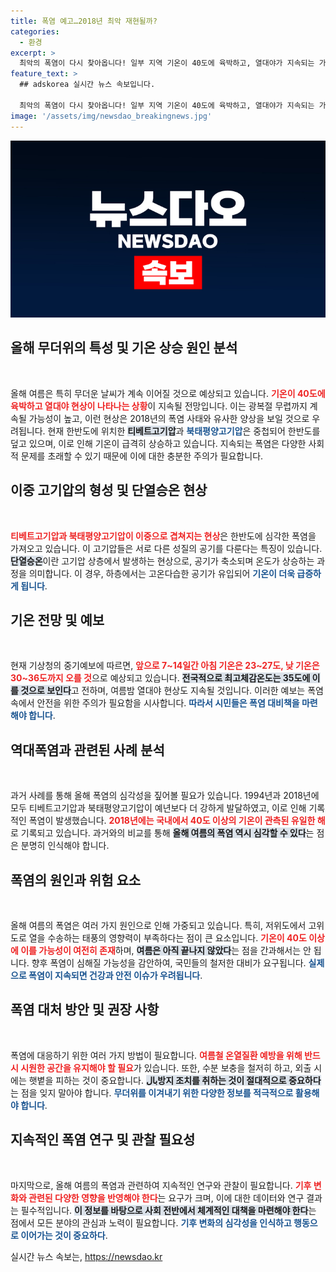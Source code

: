 ```yaml
---
title: 폭염 예고…2018년 최악 재현될까?
categories:
  - 환경
excerpt: >
  최악의 폭염이 다시 찾아옵니다! 일부 지역 기온이 40도에 육박하고, 열대야가 지속되는 가운데, 한국은 이중 고기압의 영향으로 무더운 여름을 맞이할 준비를 하고 있습니다. 광복절 전까지 더위가 계속될 전망입니다.
feature_text: >
  ## adskorea 실시간 뉴스 속보입니다.

  최악의 폭염이 다시 찾아옵니다! 일부 지역 기온이 40도에 육박하고, 열대야가 지속되는 가운데, 한국은 이중 고기압의 영향으로 무더운 여름을 맞이할 준비를 하고 있습니다. 광복절 전까지 더위가 계속될 전망입니다.
image: '/assets/img/newsdao_breakingnews.jpg'
---
```


<p><img src="/assets/img/newsdao_breakingnews.jpg" alt="adskorea 속보" /></p>

<h2 data-ke-size="size26">올해 무더위의 특성 및 기온 상승 원인 분석</h2>

<p data-ke-size="size16">&nbsp;</p>

<p>올해 여름은 특히 무더운 날씨가 계속 이어질 것으로 예상되고 있습니다. <b><span style="color: #ee2323;">기온이 40도에 육박하고 열대야 현상이 나타나는 상황</span></b>이 지속될 전망입니다. 이는 광복절 무렵까지 계속될 가능성이 높고, 이런 현상은 2018년의 폭염 사태와 유사한 양상을 보일 것으로 우려됩니다. 현재 한반도에 위치한 <b><span style="background-color: #21538527;">티베트고기압</span></b>과 <b><span style="color: #1a5490;">북태평양고기압</span></b>은 중첩되어 한반도를 덮고 있으며, 이로 인해 기온이 급격히 상승하고 있습니다. <b></b>지속되는 폭염은 다양한 사회적 문제를 초래할 수 있기 때문에 이에 대한 충분한 주의가 필요합니다.</p></p>

<h2 data-ke-size="size26">이중 고기압의 형성 및 단열승온 현상</h2>

<p data-ke-size="size16">&nbsp;</p>

<p><b><span style="color: #ee2323;">티베트고기압과 북태평양고기압이 이중으로 겹쳐지는 현상</span></b>은 한반도에 심각한 폭염을 가져오고 있습니다. 이 고기압들은 서로 다른 성질의 공기를 다룬다는 특징이 있습니다. <b><span style="background-color: #21538527;">단열승온</span></b>이란 고기압 상층에서 발생하는 현상으로, 공기가 축소되며 온도가 상승하는 과정을 의미합니다. 이 경우, 하층에서는 고온다습한 공기가 유입되어 <b><span style="color: #1a5490;">기온이 더욱 급증하게 됩니다</span></b>.</p>

<h2 data-ke-size="size26">기온 전망 및 예보</h2>

<p data-ke-size="size16">&nbsp;</p>

<p>현재 기상청의 중기예보에 따르면, <b><span style="color: #ee2323;">앞으로 7~14일간 아침 기온은 23~27도, 낮 기온은 30~36도까지 오를 것</span></b>으로 예상되고 있습니다. <b><span style="background-color: #21538527;">전국적으로 최고체감온도는 35도에 이를 것으로 보인다</span></b>고 전하며, 여름밤 열대야 현상도 지속될 것입니다. 이러한 예보는 폭염 속에서 안전을 위한 주의가 필요함을 시사합니다. <b><span style="color: #1a5490;">따라서 시민들은 폭염 대비책을 마련해야 합니다</span></b>.</p>

<h2 data-ke-size="size26">역대폭염과 관련된 사례 분석</h2>

<p data-ke-size="size16">&nbsp;</p>

<p>과거 사례를 통해 올해 폭염의 심각성을 짚어볼 필요가 있습니다. 1994년과 2018년에 모두 티베트고기압과 북태평양고기압이 예년보다 더 강하게 발달하였고, 이로 인해 기록적인 폭염이 발생했습니다. <b><span style="color: #ee2323;">2018년에는 국내에서 40도 이상의 기온이 관측된 유일한 해</span></b>로 기록되고 있습니다. 과거와의 비교를 통해 <b><span style="background-color: #21538527;">올해 여름의 폭염 역시 심각할 수 있다</span></b>는 점은 분명히 인식해야 합니다.</p>

<h2 data-ke-size="size26">폭염의 원인과 위험 요소</h2>

<p data-ke-size="size16">&nbsp;</p>

<p>올해 여름의 폭염은 여러 가지 원인으로 인해 가중되고 있습니다. 특히, 저위도에서 고위도로 열을 수송하는 태풍의 영향력이 부족하다는 점이 큰 요소입니다. <b><span style="color: #ee2323;">기온이 40도 이상에 이를 가능성이 여전히 존재</span></b>하며, <b><span style="background-color: #21538527;">여름은 아직 끝나지 않았다</span></b>는 점을 간과해서는 안 됩니다. 향후 폭염이 심해질 가능성을 감안하여, 국민들의 철저한 대비가 요구됩니다. <b><span style="color: #1a5490;">실제으로 폭염이 지속되면 건강과 안전 이슈가 우려됩니다</span></b>.</p>

<h2 data-ke-size="size26">폭염 대처 방안 및 권장 사항</h2>

<p data-ke-size="size16">&nbsp;</p>

<p>폭염에 대응하기 위한 여러 가지 방법이 필요합니다. <b><span style="color: #ee2323;">여름철 온열질환 예방을 위해 반드시 시원한 공간을 유지해야 할 필요</span></b>가 있습니다. 또한, 수분 보충을 철저히 하고, 외출 시에는 햇볕을 피하는 것이 중요합니다. <b><span style="background-color: #21538527;">بال방지 조치를 취하는 것이 절대적으로 중요하다</span></b>는 점을 잊지 말아야 합니다. <b><span style="color: #1a5490;">무더위를 이겨내기 위한 다양한 정보를 적극적으로 활용해야 합니다</span></b>.</p>

<h2 data-ke-size="size26">지속적인 폭염 연구 및 관찰 필요성</h2>

<p data-ke-size="size16">&nbsp;</p>

<p>마지막으로, 올해 여름의 폭염과 관련하여 지속적인 연구와 관찰이 필요합니다. <b><span style="color: #ee2323;">기후 변화와 관련된 다양한 영향을 반영해야 한다</span></b>는 요구가 크며, 이에 대한 데이터와 연구 결과는 필수적입니다. <b><span style="background-color: #21538527;">이 정보를 바탕으로 사회 전반에서 체계적인 대책을 마련해야 한다</span></b>는 점에서 모든 분야의 관심과 노력이 필요합니다. <b><span style="color: #1a5490;">기후 변화의 심각성을 인식하고 행동으로 이어가는 것이 중요하다</span></b>.</p>
실시간 뉴스 속보는, <a href="https://newsdao.kr" rel="dofollow">https://newsdao.kr</a>


